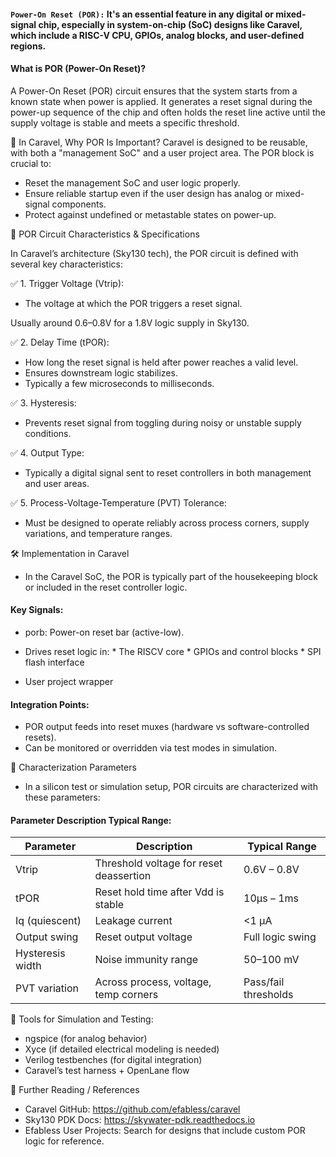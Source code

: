 #### `Power-On Reset (POR):` It's an essential feature in any digital or mixed-signal chip, especially in system-on-chip (SoC) designs like Caravel, which include a RISC-V CPU, GPIOs, analog blocks, and user-defined regions.

#### What is POR (Power-On Reset)?

A Power-On Reset (POR) circuit ensures that the system starts from a known state when power is applied. It generates a reset signal during the power-up sequence of the chip and often holds the reset line active until the supply voltage is stable and meets a specific threshold.

🧠 In Caravel, Why POR Is Important?
Caravel is designed to be reusable, with both a "management SoC" and a user project area. The POR block is crucial to:

* Reset the management SoC and user logic properly.
* Ensure reliable startup even if the user design has analog or mixed-signal components.
* Protect against undefined or metastable states on power-up.

📐 POR Circuit Characteristics & Specifications

In Caravel’s architecture (Sky130 tech), the POR circuit is defined with several key characteristics:

✅ 1. Trigger Voltage (Vtrip):
* The voltage at which the POR triggers a reset signal.

Usually around 0.6–0.8V for a 1.8V logic supply in Sky130.

✅ 2. Delay Time (tPOR):
* How long the reset signal is held after power reaches a valid level.
* Ensures downstream logic stabilizes.
* Typically a few microseconds to milliseconds.

✅ 3. Hysteresis:
* Prevents reset signal from toggling during noisy or unstable supply conditions.

✅ 4. Output Type:
* Typically a digital signal sent to reset controllers in both management and user areas.

✅ 5. Process-Voltage-Temperature (PVT) Tolerance:
* Must be designed to operate reliably across process corners, supply variations, and temperature ranges.

🛠️ Implementation in Caravel
* In the Caravel SoC, the POR is typically part of the housekeeping block or included in the reset controller logic.

#### Key Signals:

* porb: Power-on reset bar (active-low).
* Drives reset logic in:
      * The RISCV core
      * GPIOs and control blocks
      * SPI flash interface

* User project wrapper

#### Integration Points:
* POR output feeds into reset muxes (hardware vs software-controlled resets).
* Can be monitored or overridden via test modes in simulation.

🧪 Characterization Parameters
* In a silicon test or simulation setup, POR circuits are characterized with these parameters:


#### Parameter	Description	Typical Range:

| Parameter        | Description                             | Typical Range        |
| ---------------- | --------------------------------------- | -------------------- |
| Vtrip            | Threshold voltage for reset deassertion | 0.6V – 0.8V          |
| tPOR             | Reset hold time after Vdd is stable     | 10µs – 1ms           |
| Iq (quiescent)   | Leakage current                         | <1 µA                |
| Output swing     | Reset output voltage                    | Full logic swing     |
| Hysteresis width | Noise immunity range                    | 50–100 mV            |
| PVT variation    | Across process, voltage, temp corners   | Pass/fail thresholds |

🧰 Tools for Simulation and Testing:

* ngspice (for analog behavior)
* Xyce (if detailed electrical modeling is needed)
* Verilog testbenches (for digital integration)
* Caravel’s test harness + OpenLane flow

🔗 Further Reading / References
* Caravel GitHub: https://github.com/efabless/caravel
* Sky130 PDK Docs: https://skywater-pdk.readthedocs.io
* Efabless User Projects: Search for designs that include custom POR logic for reference.

